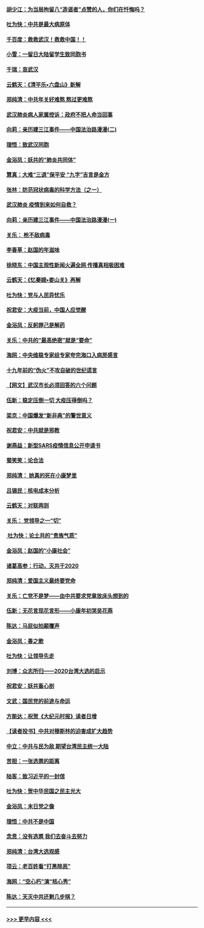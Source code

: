 #### [胡少江：为当局拘留八“造谣者”点赞的人，你们在忏悔吗？](../pages/nsc993/n11836801.md?t=02012355) 
#### [吐为快：中共是最大病原体](../pages/nsc993/n11836748.md?t=02012355) 
#### [千百度：救救武汉！救救中国！！](../pages/nsc993/n11836145.md?t=02012355) 
#### [小雪：一留日大陆留学生致同胞书](../pages/nsc993/n11834624.md?t=02012355) 
#### [千瑞：哀武汉](../pages/nsc993/n11833647.md?t=02012355) 
#### [云鹤天：《清平乐▪六盘山》新解](../pages/nsc993/n11833611.md?t=02012355) 
#### [郑纯清：中共年关好难熬 熬过更难熬](../pages/nsc993/n11833489.md?t=02012355) 
#### [武汉肺炎病人家属控诉：政府不把人命当回事](../pages/nsc993/n11833205.md?t=02012355) 
#### [向莉：亲历建三江事件——中国法治路漫漫(二)](../pages/nsc993/n11829102.md?t=02012355) 
#### [理悟：致武汉同胞](../pages/nsc993/n11831522.md?t=02012355) 
#### [金浴凤：妖共的“肺炎共同体”](../pages/nsc993/n11829448.md?t=02012355) 
#### [慧真：大难“三退”保平安 “九字”吉言是金方](../pages/nsc993/n11829501.md?t=02012355) 
#### [张林：防范冠状病毒的科学方法（之一）](../pages/nsc993/n11828618.md?t=02012355) 
#### [武汉肺炎 疫情到来如何自救？](../pages/nsc993/n11827632.md?t=02012355) 
#### [向莉：亲历建三江事件——中国法治路漫漫(一)](../pages/nsc993/n11827190.md?t=02012355) 
#### [关乐： 枪不敌病毒](../pages/nsc993/n11826746.md?t=02012355) 
#### [李春草：赵国的年滋味](../pages/nsc993/n11826321.md?t=02012355) 
#### [徐晓东：中国主观性新闻火遍全网 传播真相极困难](../pages/nsc993/n11826508.md?t=02012355) 
#### [云鹤天：《忆秦娥▪娄山关》再解](../pages/nsc993/n11824682.md?t=02012355) 
#### [吐为快：党与人民异忧乐](../pages/nsc993/n11824660.md?t=02012355) 
#### [祝君安：大疫当前，中国人应觉醒](../pages/nsc993/n11821946.md?t=02012355) 
#### [金浴凤：反躬罪己是解药](../pages/nsc993/n11820280.md?t=02012355) 
#### [关乐：中共的“最高绝密”就是“要命”](../pages/nsc993/n11816946.md?t=02012355) 
#### [海网：中央维稳专家组专家夸完海口入病房感言](../pages/nsc993/n11815138.md?t=02012355) 
#### [十九年前的“伪火”不攻自破的世纪谎言](../pages/nsc993/n11813238.md?t=02012355) 
#### [【网文】武汉市长必须回答的六个问题](../pages/nsc993/n11813848.md?t=02012355) 
#### [伍新：稳定压倒一切 大疫压得倒吗？](../pages/nsc993/n11812634.md?t=02012355) 
#### [梁京：中国爆发“新非典”的警世意义](../pages/nsc993/n11812554.md?t=02012355) 
#### [祝君安：中共就是邪教](../pages/nsc993/n11812431.md?t=02012355) 
#### [谢燕益：新型SARS疫情信息公开申请书](../pages/nsc993/n11808840.md?t=02012355) 
#### [蜀笑笑：论合法](../pages/nsc993/n11808064.md?t=02012355) 
#### [郑纯清： 她真的死在小康梦里](../pages/nsc993/n11806623.md?t=02012355) 
#### [吕锡民：核电成本分析](../pages/nsc993/n11806284.md?t=02012355) 
#### [云鹤天：对联两则](../pages/nsc993/n11805957.md?t=02012355) 
#### [关乐： 党领导之一“切”](../pages/nsc993/n11804505.md?t=02012355) 
#### [ 吐为快：论土共的“贵族气质”](../pages/nsc993/n11804490.md?t=02012355) 
#### [金浴凤：赵国的“小康社会”](../pages/nsc993/n11804452.md?t=02012355) 
#### [诸葛高参：行动，灭共于2020](../pages/nsc993/n11804120.md?t=02012355) 
#### [郑纯清：爱国主义最终要党命](../pages/nsc993/n11802197.md?t=02012355) 
#### [关乐：亡党不是梦——由中共要求党章放床头想到的](../pages/nsc993/n11802156.md?t=02012355) 
#### [伍新：无花言现花言形——小康年初哭吴花燕](../pages/nsc993/n11800044.md?t=02012355) 
#### [陈达：马屁似拍颠覆声](../pages/nsc993/n11800010.md?t=02012355) 
#### [金浴凤：春之歌](../pages/nsc993/n11797687.md?t=02012355) 
#### [吐为快：让领导先走](../pages/nsc993/n11797512.md?t=02012355) 
#### [刘博：众志所归——2020台湾大选的启示](../pages/nsc993/n11796878.md?t=02012355) 
#### [祝君安：妖共畜心剖](../pages/nsc993/n11794273.md?t=02012355) 
#### [文武：国民党的前途与命运](../pages/nsc993/n11794198.md?t=02012355) 
#### [方能达：祝贺《大纪元时报》读者日增](../pages/nsc993/n11793807.md?t=02012355) 
#### [【读者投书】中共对穆斯林的迫害成扩大趋势](../pages/nsc993/n11791371.md?t=02012355) 
#### [中立：中共与民为敌 期望台湾民主统一大陆](../pages/nsc993/n11790392.md?t=02012355) 
#### [苦胆：一张选票的距离](../pages/nsc993/n11788914.md?t=02012355) 
#### [陆客：致习近平的一封信](../pages/nsc993/n11788867.md?t=02012355) 
#### [吐为快：贺中华民国之民主光大](../pages/nsc993/n11788618.md?t=02012355) 
#### [金浴凤：末日党之像](../pages/nsc993/n11787475.md?t=02012355) 
#### [理悟：中共不是中国](../pages/nsc993/n11787463.md?t=02012355) 
#### [念贲：没有选票  我们去奋斗去努力](../pages/nsc993/n11787398.md?t=02012355) 
#### [郑纯清：台湾大选观感](../pages/nsc993/n11786210.md?t=02012355) 
#### [项云：老百姓看“打黑除恶”](../pages/nsc993/n11785398.md?t=02012355) 
#### [海网：“空心朽”演“核心秀”](../pages/nsc993/n11783874.md?t=02012355) 
#### [陈达：天灭中共还剩几步棋？](../pages/nsc993/n11783719.md?t=02012355) 

----
#### [ >>> 更早内容 <<< ](../indexes/nsc993-earlier.md)
